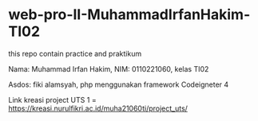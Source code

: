 # web-pro-II-MuhammadIrfanHakim-TI02
this repo contain practice and praktikum

Nama: Muhammad Irfan Hakim,
NIM: 0110221060,
kelas TI02 

Asdos: fiki alamsyah,
php menggunakan framework Codeigneter 4

Link kreasi project UTS 1 = https://kreasi.nurulfikri.ac.id/muha21060ti/project_uts/
